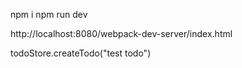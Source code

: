 npm i
npm run dev

http://localhost:8080/webpack-dev-server/index.html

todoStore.createTodo("test todo")